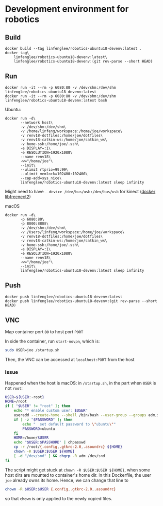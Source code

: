 # Development environment for robotics

## Build

``` fish
docker build --tag linfenglee/robotics-ubuntu18-devenv:latest .
docker tag\
    linfenglee/robotics-ubuntu18-devenv:latest\
    linfenglee/robotics-ubuntu18-devenv:(git rev-parse --short HEAD)
```

## Run

``` fish
docker run -it --rm -p 6080:80 -v /dev/shm:/dev/shm linfenglee/robotics-ubuntu18-devenv:latest
docker run -it --rm -p 6080:80 -v /dev/shm:/dev/shm linfenglee/robotics-ubuntu18-devenv:latest bash
```

Ubuntu:
``` fish
docker run -d\
       --network host\
       -v /dev/shm:/dev/shm\
       -v /home/linfeng/workspace:/home/joe/workspace\
       -v renv18-dotfiles:/home/joe/dotfiles\
       -v renv18-catkin-ws:/home/joe/catkin_ws\
       -v home-ssh:/home/joe/.ssh\
       -e DISPLAY=:1\
       -e RESOLUTION=1920x1080\
       --name renv18\
       -w="/home/joe"\
       --init\
       --ulimit rtprio=99:99\
       --ulimit memlock=102400:102400\
       --cap-add=sys_nice\
       linfenglee/robotics-ubuntu18-devenv:latest sleep infinity
```

Might need to have `--device /dev/bus/usb:/dev/bus/usb` for kinect
([docker libfreenect2](https://hub.docker.com/r/nucleardreamer/libfreenect2/))

macOS
``` fish
docker run -d\
       -p 6080:80\
       -p 8800:8888\
       -v /dev/shm:/dev/shm\
       -v /Users/linfeng/workspace:/home/joe/workspace\
       -v renv18-dotfiles:/home/joe/dotfiles\
       -v renv18-catkin-ws:/home/joe/catkin_ws\
       -v home-ssh:/home/joe/.ssh\
       -e DISPLAY=:1\
       -e RESOLUTION=1920x1080\
       --name renv18\
       -w="/home/joe"\
       --init\
       linfenglee/robotics-ubuntu18-devenv:latest sleep infinity
```

## Push

``` fish
docker push linfenglee/robotics-ubuntu18-devenv:latest
docker push linfenglee/robotics-ubuntu18-devenv:(git rev-parse --short HEAD)
```

## VNC

Map container port `80` to host port `PORT`

In side the container, run `start-novpn`, which is:
``` sh
sudo USER=joe /startup.sh
```

Then, the VNC can be accessed at `localhost:PORT` from the host

### Issue

Happened when the host is macOS: in `/startup.sh`, in the part when `USER` is not `root`:

``` sh
USER=${USER:-root}
HOME=/root
if [ "$USER" != "root" ]; then
    echo "* enable custom user: $USER"
    useradd --create-home --shell /bin/bash --user-group --groups adm,sudo $USER
    if [ -z "$PASSWORD" ]; then
        echo "  set default password to \"ubuntu\""
        PASSWORD=ubuntu
    fi
    HOME=/home/$USER
    echo "$USER:$PASSWORD" | chpasswd
    cp -r /root/{.config,.gtkrc-2.0,.asoundrc} ${HOME}
    chown -R $USER:$USER ${HOME}
    [ -d "/dev/snd" ] && chgrp -R adm /dev/snd
fi
```
The script might get stuck at `chown -R $USER:$USER ${HOME}`, when some host dirs are mounted to container's
home dir. In this Dockerfile, the user `joe` already owns its home. Hence, we can change that line to
``` sh
chown -R $USER:$USER {.config,.gtkrc-2.0,.asoundrc}
```
so that `chown` is only applied to the newly copied files.

